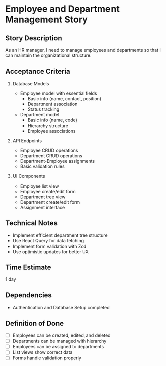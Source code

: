 # Employee and Department Management Story

## Story Description
As an HR manager, I need to manage employees and departments so that I can maintain the organizational structure.

## Acceptance Criteria
1. Database Models
   - Employee model with essential fields
     - Basic info (name, contact, position)
     - Department association
     - Status tracking
   - Department model
     - Basic info (name, code)
     - Hierarchy structure
     - Employee associations

2. API Endpoints
   - Employee CRUD operations
   - Department CRUD operations
   - Department-Employee assignments
   - Basic validation rules

3. UI Components
   - Employee list view
   - Employee create/edit form
   - Department tree view
   - Department create/edit form
   - Assignment interface

## Technical Notes
- Implement efficient department tree structure
- Use React Query for data fetching
- Implement form validation with Zod
- Use optimistic updates for better UX

## Time Estimate
1 day

## Dependencies
- Authentication and Database Setup completed

## Definition of Done
- [ ] Employees can be created, edited, and deleted
- [ ] Departments can be managed with hierarchy
- [ ] Employees can be assigned to departments
- [ ] List views show correct data
- [ ] Forms handle validation properly 